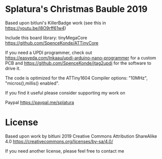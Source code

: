 # Splatura's Christmas Bauble 2019
Based upon bitluni's KillerBadge work (see this in https://youtu.be/l8O9rff61w4)

Include this board library: tinyMegaCore https://github.com/SpenceKonde/ATTinyCore

If you need a UPDI programmer, check out https://easyeda.com/Inkaau/updi-arduino-nano-programmer for a custom PCB and https://github.com/SpenceKonde/jtag2updi for the software to drive it.

The code is optimized for the ATTiny1604
Compiler options: "10MHz", "micros(),millis() enabled".


If you find it useful please consider supporting my work on

Paypal https://paypal.me/splatura


# License
Based upon work by bitluni 2019
Creative Commons Attribution ShareAlike 4.0
https://creativecommons.org/licenses/by-sa/4.0/

If you need another license, please feel free to contact me
